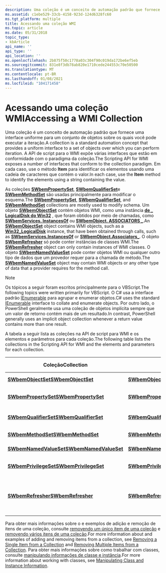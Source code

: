 ```yaml
---
description: Uma coleção é um conceito de automação padrão que fornece uma interface uniforme para um conjunto de objetos sobre os quais você pode executar a iteração.
ms.assetid: c1ebe529-33cb-4158-923d-124d6328fc60
ms.tgt_platform: multiple
title: Acessando uma coleção WMI
ms.topic: article
ms.date: 05/31/2018
topic_type:
- kbArticle
api_name: ''
api_type: ''
api_location: ''
ms.openlocfilehash: 2b875f50c1778a03c304f90c019da172be6ef5eb
ms.sourcegitcommit: 831e8f3db78ab820e1710cede244553c70e50500
ms.translationtype: MT
ms.contentlocale: pt-BR
ms.lasthandoff: 01/08/2021
ms.locfileid: "104171458"
---
```

# <a name="accessing-a-wmi-collection"></a><span data-ttu-id="d11b2-103">Acessando uma coleção WMI</span><span class="sxs-lookup"><span data-stu-id="d11b2-103">Accessing a WMI Collection</span></span>

<span data-ttu-id="d11b2-104">Uma coleção é um conceito de automação padrão que fornece uma interface uniforme para um conjunto de objetos sobre os quais você pode executar a iteração.</span><span class="sxs-lookup"><span data-stu-id="d11b2-104">A collection is a standard automation concept that provides a uniform interface to a set of objects over which you can perform iteration.</span></span> <span data-ttu-id="d11b2-105">A API de script para o WMI expõe várias interfaces que estão em conformidade com o paradigma da coleção.</span><span class="sxs-lookup"><span data-stu-id="d11b2-105">The Scripting API for WMI exposes a number of interfaces that conform to the collection paradigm.</span></span> <span data-ttu-id="d11b2-106">Em cada caso, use o método **Item** para identificar os elementos usando uma cadeia de caracteres que contém o valor.</span><span class="sxs-lookup"><span data-stu-id="d11b2-106">In each case, use the **Item** method to identify the elements using a string containing the value.</span></span>

<span data-ttu-id="d11b2-107">As coleções [**SWbemPropertySet**](swbempropertyset.md), [**SWbemQualifierSet**](swbemqualifierset.md)e [**SWbemMethodSet**](swbemmethodset.md) são usadas principalmente para modificar o esquema.</span><span class="sxs-lookup"><span data-stu-id="d11b2-107">The [**SWbemPropertySet**](swbempropertyset.md), [**SWbemQualifierSet**](swbemqualifierset.md), and [**SWbemMethodSet**](swbemmethodset.md) collections are mostly used to modify schema.</span></span> <span data-ttu-id="d11b2-108">Um objeto [**SWbemObjectSet**](swbemobjectset.md) contém objetos WMI, como uma instância [**de \_ LogicalDisk do Win32**](/windows/desktop/CIMWin32Prov/win32-logicaldisk) , que foram obtidos por meio de chamadas, como [**SWbemServices. InstancesOf**](swbemservices-instancesof.md) ou [**SWbemObject. ASSOCIATORS \_**](swbemobject-associators-.md).</span><span class="sxs-lookup"><span data-stu-id="d11b2-108">An [**SWbemObjectSet**](swbemobjectset.md) object contains WMI objects, such as a [**Win32\_LogicalDisk**](/windows/desktop/CIMWin32Prov/win32-logicaldisk) instance, that have been obtained through calls, such as [**SWbemServices.InstancesOf**](swbemservices-instancesof.md) or [**SWbemObject.Associators\_**](swbemobject-associators-.md).</span></span> <span data-ttu-id="d11b2-109">O objeto [**SWbemRefresher**](swbemrefresher.md) só pode conter instâncias de classes WMI.</span><span class="sxs-lookup"><span data-stu-id="d11b2-109">The [**SWbemRefresher**](swbemrefresher.md) object can only contain instances of WMI classes.</span></span> <span data-ttu-id="d11b2-110">O objeto [**SWbemNamedValueSet**](swbemnamedvalueset.md) pode conter objetos WMI ou qualquer outro tipo de dados que um provedor requer para a chamada de método.</span><span class="sxs-lookup"><span data-stu-id="d11b2-110">The [**SWbemNamedValueSet**](swbemnamedvalueset.md) object may contain WMI objects or any other type of data that a provider requires for the method call.</span></span>

> [!Note]  
> <span data-ttu-id="d11b2-111">Os tópicos a seguir foram escritos principalmente para o VBScript.</span><span class="sxs-lookup"><span data-stu-id="d11b2-111">The following topics were written primarily for VBScript.</span></span> <span data-ttu-id="d11b2-112">O C# usa a interface padrão [IEnumerable](/dotnet/api/system.collections.ienumerable) para agrupar e enumerar objetos.</span><span class="sxs-lookup"><span data-stu-id="d11b2-112">C# uses the standard [IEnumerable](/dotnet/api/system.collections.ienumerable) interface to collate and enumerate objects.</span></span> <span data-ttu-id="d11b2-113">Por outro lado, o PowerShell geralmente usa uma coleção de objetos implícita sempre que um valor de retorno contém mais de um resultado.</span><span class="sxs-lookup"><span data-stu-id="d11b2-113">In contrast, PowerShell generally uses an implicit object collection whenever a return value contains more than one result.</span></span>

 

<span data-ttu-id="d11b2-114">A tabela a seguir lista as coleções na API de script para WMI e os elementos e parâmetros para cada coleção.</span><span class="sxs-lookup"><span data-stu-id="d11b2-114">The following table lists the collections in the Scripting API for WMI and the elements and parameters for each collection.</span></span>



| <span data-ttu-id="d11b2-115">Coleção</span><span class="sxs-lookup"><span data-stu-id="d11b2-115">Collection</span></span>                                       | <span data-ttu-id="d11b2-116">Elemento</span><span class="sxs-lookup"><span data-stu-id="d11b2-116">Element</span></span>                                              | <span data-ttu-id="d11b2-117">Parâmetro Item ()</span><span class="sxs-lookup"><span data-stu-id="d11b2-117">Item() Parameter</span></span>                                                         |
|--------------------------------------------------|------------------------------------------------------|--------------------------------------------------------------------------|
| [<span data-ttu-id="d11b2-118">**SWbemObjectSet**</span><span class="sxs-lookup"><span data-stu-id="d11b2-118">**SWbemObjectSet**</span></span>](swbemobjectset.md)         | [<span data-ttu-id="d11b2-119">**SWbemObject**</span><span class="sxs-lookup"><span data-stu-id="d11b2-119">**SWbemObject**</span></span>](swbemobject.md)                   | <span data-ttu-id="d11b2-120">Caminho do objeto</span><span class="sxs-lookup"><span data-stu-id="d11b2-120">Object path</span></span>                                                              |
| [<span data-ttu-id="d11b2-121">**SWbemPropertySet**</span><span class="sxs-lookup"><span data-stu-id="d11b2-121">**SWbemPropertySet**</span></span>](swbempropertyset.md)     | [<span data-ttu-id="d11b2-122">**SWbemProperty**</span><span class="sxs-lookup"><span data-stu-id="d11b2-122">**SWbemProperty**</span></span>](swbemproperty.md)               | <span data-ttu-id="d11b2-123">Nome da propriedade</span><span class="sxs-lookup"><span data-stu-id="d11b2-123">Property name</span></span>                                                            |
| [<span data-ttu-id="d11b2-124">**SWbemQualifierSet**</span><span class="sxs-lookup"><span data-stu-id="d11b2-124">**SWbemQualifierSet**</span></span>](swbemqualifierset.md)   | [<span data-ttu-id="d11b2-125">**SWbemQualifier**</span><span class="sxs-lookup"><span data-stu-id="d11b2-125">**SWbemQualifier**</span></span>](swbemqualifier.md)             | <span data-ttu-id="d11b2-126">Nome de qualificador</span><span class="sxs-lookup"><span data-stu-id="d11b2-126">Qualifier name</span></span>                                                           |
| [<span data-ttu-id="d11b2-127">**SWbemMethodSet**</span><span class="sxs-lookup"><span data-stu-id="d11b2-127">**SWbemMethodSet**</span></span>](swbemmethodset.md)         | [<span data-ttu-id="d11b2-128">**SWbemMethod**</span><span class="sxs-lookup"><span data-stu-id="d11b2-128">**SWbemMethod**</span></span>](swbemmethod.md)                   | <span data-ttu-id="d11b2-129">Nome do método</span><span class="sxs-lookup"><span data-stu-id="d11b2-129">Method name</span></span>                                                              |
| [<span data-ttu-id="d11b2-130">**SWbemNamedValueSet**</span><span class="sxs-lookup"><span data-stu-id="d11b2-130">**SWbemNamedValueSet**</span></span>](swbemnamedvalueset.md) | [<span data-ttu-id="d11b2-131">**SWbemNamedValue**</span><span class="sxs-lookup"><span data-stu-id="d11b2-131">**SWbemNamedValue**</span></span>](swbemnamedvalue.md)           | <span data-ttu-id="d11b2-132">Nome do valor</span><span class="sxs-lookup"><span data-stu-id="d11b2-132">Value name</span></span>                                                               |
| [<span data-ttu-id="d11b2-133">**SWbemPrivilegeSet**</span><span class="sxs-lookup"><span data-stu-id="d11b2-133">**SWbemPrivilegeSet**</span></span>](swbemprivilegeset.md)   | [<span data-ttu-id="d11b2-134">**SWbemPrivilege**</span><span class="sxs-lookup"><span data-stu-id="d11b2-134">**SWbemPrivilege**</span></span>](swbemprivilege.md)             | <span data-ttu-id="d11b2-135">Nome do privilégio</span><span class="sxs-lookup"><span data-stu-id="d11b2-135">Privilege name</span></span>                                                           |
| [<span data-ttu-id="d11b2-136">**SWbemRefresher**</span><span class="sxs-lookup"><span data-stu-id="d11b2-136">**SWbemRefresher**</span></span>](swbemrefresher.md)         | [<span data-ttu-id="d11b2-137">**SWbemRefreshableItem**</span><span class="sxs-lookup"><span data-stu-id="d11b2-137">**SWbemRefreshableItem**</span></span>](swbemrefreshableitem.md) | <span data-ttu-id="d11b2-138">Índice do item no objeto [**SWbemRefresher**](swbemrefresher.md)</span><span class="sxs-lookup"><span data-stu-id="d11b2-138">Index of the item in the [**SWbemRefresher**](swbemrefresher.md) object</span></span> |



 

<span data-ttu-id="d11b2-139">Para obter mais informações sobre o e exemplos de adição e remoção de itens de uma coleção, consulte [removendo um único item de uma coleção](removing-a-single-item-from-a-collection.md) e [removendo vários itens de uma coleção](removing-multiple-items-from-a-collection.md).</span><span class="sxs-lookup"><span data-stu-id="d11b2-139">For more information about and examples of adding and removing items from a collection, see [Removing a Single Item from a Collection](removing-a-single-item-from-a-collection.md) and [Removing Multiple Items from a Collection](removing-multiple-items-from-a-collection.md).</span></span> <span data-ttu-id="d11b2-140">Para obter mais informações sobre como trabalhar com classes, consulte [manipulando informações de classe e instância](manipulating-class-and-instance-information.md).</span><span class="sxs-lookup"><span data-stu-id="d11b2-140">For more information about working with classes, see [Manipulating Class and Instance Information](manipulating-class-and-instance-information.md).</span></span>

 

 
